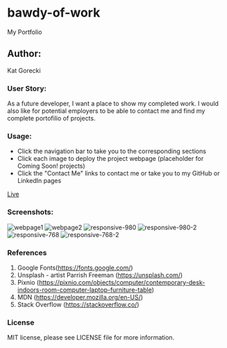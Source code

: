 # bawdy-of-work

My Portfolio

## Author:

Kat Gorecki

### User Story:

As a future developer, I want a place to show my completed work. I would also like for potential employers to be able to contact me and find my complete portofilio of projects.

### Usage:

- Click the navigation bar to take you to the corresponding sections
- Click each image to deploy the project webpage (placeholder for Coming Soon! projects)
- Click the "Contact Me" links to contact me or take you to my GitHub or LinkedIn pages

[Live](https://slaysian.github.io/bawdy-of-work/)

### Screenshots:

![webpage1](https://user-images.githubusercontent.com/127693250/229259359-c99ad76e-2677-49cd-b8d7-d7cf30601a70.png)
![webpage2](https://user-images.githubusercontent.com/127693250/229259366-d9e57f88-6706-4075-bc59-b737a8aab9e6.png)
![responsive-980](https://user-images.githubusercontent.com/127693250/229259368-5c69548d-680b-4dd1-aca2-f37a3b2294f8.png)
![responsive-980-2](https://user-images.githubusercontent.com/127693250/229259370-24bb312b-58de-4d72-8e29-b56fa55ec8f6.png)
![responsive-768](https://user-images.githubusercontent.com/127693250/229259374-57cbd5de-3591-4500-aa6d-7a232b610f74.png)
![responsive-768-2](https://user-images.githubusercontent.com/127693250/229259398-ade70782-8a51-4c33-a999-30c11651be1a.png)

### References

1. Google Fonts(https://fonts.google.com/)
2. Unsplash - artist Parrish Freeman (https://unsplash.com/)
3. Pixnio (https://pixnio.com/objects/computer/contemporary-desk-indoors-room-computer-laptop-furniture-table)
4. MDN (https://developer.mozilla.org/en-US/)
5. Stack Overflow (https://stackoverflow.co/)

### License

MIT license, please see LICENSE file for more information.
